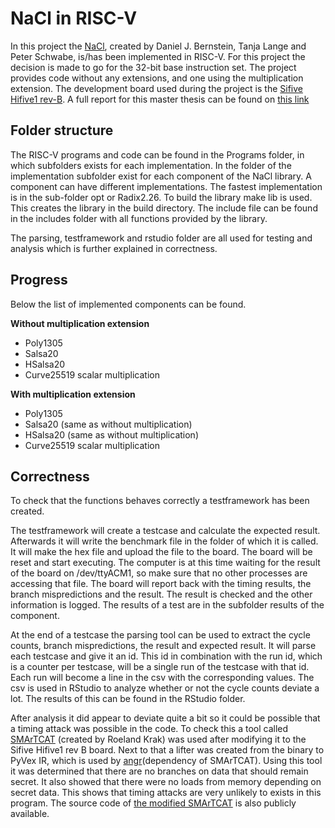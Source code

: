 # NaCl in RISC-V

In this project the [NaCl](https://nacl.cr.yp.to/), created by Daniel J. Bernstein, Tanja Lange and Peter Schwabe,  is/has been implemented in RISC-V.  For this project the decision is made to go for the 32-bit base instruction set. The project provides code without any extensions, and one using the multiplication extension. The development board used during the project is the [Sifive Hifive1 rev-B](https://www.sifive.com/boards/hifive1-rev-b). A full report for this master thesis can be found on [this link](https://research.tue.nl/en/studentTheses/risc-v-implementation-of-the-nacl-library) 

## Folder structure

The RISC-V programs and code can be found in the Programs folder, in which subfolders exists for each implementation. In the folder of the implementation subfolder exist for each component of the NaCl library. A component can have different implementations. The fastest implementation is in the sub-folder opt or Radix2.26. To build the library make lib is used. This creates the library in the build directory. The include file can be found in the includes folder with all functions provided by the library. 

The parsing, testframework and rstudio folder are all used for testing and analysis which is further explained in correctness.

## Progress

Below the list of implemented components can be found.

**Without multiplication extension**

- Poly1305
- Salsa20
- HSalsa20
- Curve25519 scalar multiplication

**With multiplication extension**

- Poly1305
- Salsa20 (same as without multiplication)
- HSalsa20 (same as without multiplication)
- Curve25519 scalar multiplication 

## Correctness

To check that the functions behaves correctly a testframework has been created. 

The testframework will create a testcase and calculate the expected result. Afterwards it will write the benchmark file in the folder of which it is called. It will make the hex file and upload the file to the board. The board will be reset and start executing. The computer is at this time waiting for the result of the board on /dev/ttyACM1, so make sure that no other processes are accessing that file. The board will report back with the timing results, the branch mispredictions and the result. The result is checked and the other information is logged. The results of a test are in the subfolder results of the component. 

At the end of a testcase the parsing tool can be used to extract the cycle counts, branch mispredictions, the result and expected result. It will parse each testcase and give it an id. This id in combination with the run id, which is a counter per testcase, will be a single run of the testcase with that id. Each run will become a line in the csv with the corresponding values. The csv is used in RStudio to analyze whether or not the cycle counts deviate a lot. The results of this can be found in the RStudio folder.

After analysis it did appear to deviate quite a bit so it could be possible that a timing attack was possible in the code. To check this a tool called [SMArTCAT](https://essay.utwente.nl/72321/1/Krak_MA_EEMCS.pdf) (created by Roeland Krak) was used after modifying it to the Sifive Hifive1 rev B board. Next to that a lifter was created from the binary to PyVex IR, which is used by [angr](https://angr.io/)(dependency of SMArTCAT). Using this tool it was determined that there are no branches on data that should remain secret. It also showed that there were no loads from memory depending on secret data. This shows that timing attacks are very unlikely to exists in this program. The source code of [the modified SMArTCAT](https://github.com/stefanberg96/SMArTCAT) is also publicly available.
